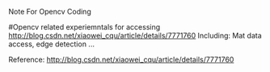 Note For Opencv Coding

#Opencv related experiemntals for accessing 
http://blog.csdn.net/xiaowei_cqu/article/details/7771760
Including: Mat data access, edge detection ...

Reference: http://blog.csdn.net/xiaowei_cqu/article/details/7771760
